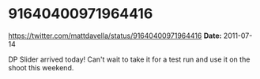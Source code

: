 # 91640400971964416
https://twitter.com/mattdavella/status/91640400971964416
**Date:** 2011-07-14

DP Slider arrived today!  Can't wait to take it for a test run and use it on the shoot this weekend.
